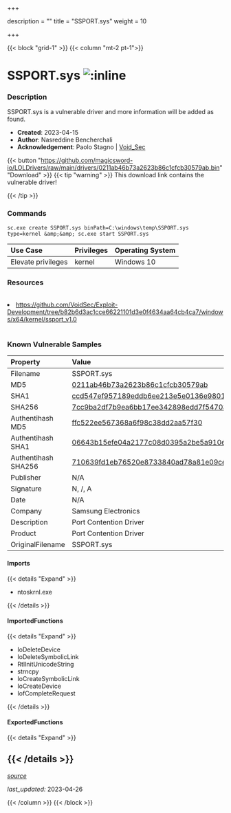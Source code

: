 +++

description = ""
title = "SSPORT.sys"
weight = 10

+++


{{< block "grid-1" >}}
{{< column "mt-2 pt-1">}}


# SSPORT.sys ![:inline](/images/twitter_verified.png) 


### Description

SSPORT.sys is a vulnerable driver and more information will be added as found.

- **Created**: 2023-04-15
- **Author**: Nasreddine Bencherchali
- **Acknowledgement**: Paolo Stagno | [Void_Sec](https://twitter.com/Void_Sec)

{{< button "https://github.com/magicsword-io/LOLDrivers/raw/main/drivers/0211ab46b73a2623b86c1cfcb30579ab.bin" "Download" >}}
{{< tip "warning" >}}
This download link contains the vulnerable driver!

{{< /tip >}}

### Commands

```
sc.exe create SSPORT.sys binPath=C:\windows\temp\SSPORT.sys     type=kernel &amp;&amp; sc.exe start SSPORT.sys
```

| Use Case | Privileges | Operating System | 
|:---- | ---- | ---- |
| Elevate privileges | kernel | Windows 10 |

### Resources
<br>
<li><a href="https://github.com/VoidSec/Exploit-Development/tree/b82b6d3ac1cce66221101d3e0f4634aa64cb4ca7/windows/x64/kernel/ssport_v1.0">https://github.com/VoidSec/Exploit-Development/tree/b82b6d3ac1cce66221101d3e0f4634aa64cb4ca7/windows/x64/kernel/ssport_v1.0</a></li>
<br>

### Known Vulnerable Samples

| Property           | Value |
|:-------------------|:------|
| Filename           | SSPORT.sys |
| MD5                | [0211ab46b73a2623b86c1cfcb30579ab](https://www.virustotal.com/gui/file/0211ab46b73a2623b86c1cfcb30579ab) |
| SHA1               | [ccd547ef957189eddb6ee213e5e0136e980186f9](https://www.virustotal.com/gui/file/ccd547ef957189eddb6ee213e5e0136e980186f9) |
| SHA256             | [7cc9ba2df7b9ea6bb17ee342898edd7f54703b93b6ded6a819e83a7ee9f938b4](https://www.virustotal.com/gui/file/7cc9ba2df7b9ea6bb17ee342898edd7f54703b93b6ded6a819e83a7ee9f938b4) |
| Authentihash MD5   | [ffc522ee567368a6f98c38dd2aa57f30](https://www.virustotal.com/gui/search/authentihash%253Affc522ee567368a6f98c38dd2aa57f30) |
| Authentihash SHA1  | [06643b15efe04a2177c08d0395a2be5a910ed58c](https://www.virustotal.com/gui/search/authentihash%253A06643b15efe04a2177c08d0395a2be5a910ed58c) |
| Authentihash SHA256| [710639fd1eb76520e8733840ad78a81e09ce03930e4d3c47998e3162ae95f90e](https://www.virustotal.com/gui/search/authentihash%253A710639fd1eb76520e8733840ad78a81e09ce03930e4d3c47998e3162ae95f90e) |
| Publisher         | N/A |
| Signature         | N, /, A   |
| Date                | N/A |
| Company           | Samsung Electronics |
| Description       | Port Contention Driver |
| Product           | Port Contention Driver |
| OriginalFilename  | SSPORT.sys |


#### Imports
{{< details "Expand" >}}
* ntoskrnl.exe

{{< /details >}}
#### ImportedFunctions
{{< details "Expand" >}}
* IoDeleteDevice
* IoDeleteSymbolicLink
* RtlInitUnicodeString
* strncpy
* IoCreateSymbolicLink
* IoCreateDevice
* IofCompleteRequest

{{< /details >}}
#### ExportedFunctions
{{< details "Expand" >}}

{{< /details >}}
-----



[*source*](https://github.com/magicsword-io/LOLDrivers/tree/main/yaml/ssport.yaml)

*last_updated:* 2023-04-26








{{< /column >}}
{{< /block >}}
